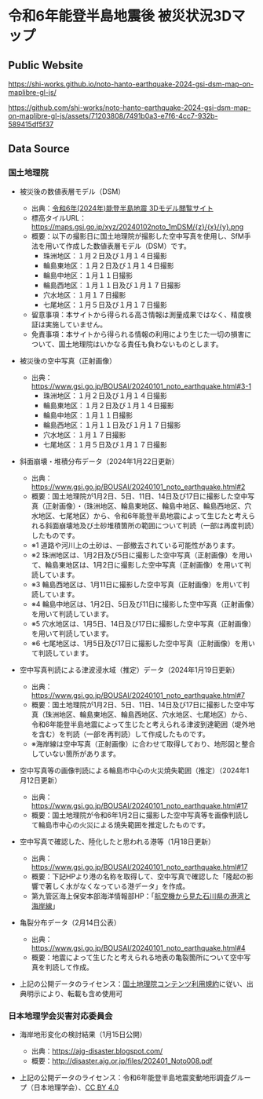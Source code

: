 # 令和6年能登半島地震後 被災状況3Dマップ
## Public Website
https://shi-works.github.io/noto-hanto-earthquake-2024-gsi-dsm-map-on-maplibre-gl-js/

https://github.com/shi-works/noto-hanto-earthquake-2024-gsi-dsm-map-on-maplibre-gl-js/assets/71203808/7491b0a3-e7f6-4cc7-932b-589415df5f37

## Data Source
### 国土地理院
- 被災後の数値表層モデル（DSM）
    - 出典：[令和6年(2024年)能登半島地震 3Dモデル閲覧サイト](https://maps.gsi.go.jp/noto/#11/37.343686/137.009125/&base=std&ls=std%7C20240102noto_wazimanaka_0111do%7C20240102_noto_nanao_0105do%7C20240102noto_anamizu_0117do%7C20240102noto_wazimanishi_0111do%7C20240102noto_wazimahigashi_0102do%7C20240102noto_wazimahigashi_0114do%7C20240102noto_suzu_0102do%7C20240102noto_suzu_0114do&blend=00000000&disp=111111111&lcd=20240102noto_suzu_0114do&vs=c1g1j0h0k0l0u0t0z0r0s0m0f0)
    - 標高タイルURL：https://maps.gsi.go.jp/xyz/20240102noto_1mDSM/{z}/{x}/{y}.png
    - 概要：以下の撮影日に国土地理院が撮影した空中写真を使用し、SfM手法を用いて作成した数値表層モデル（DSM）です。
        - 珠洲地区：１月２日及び１月１４日撮影
        - 輪島東地区：１月２日及び１月１４日撮影
        - 輪島中地区：１月１１日撮影
        - 輪島西地区：１月１１日及び１月１７日撮影
        - 穴水地区：１月１７日撮影
        - 七尾地区：１月５日及び１月１７日撮影
    - 留意事項：本サイトから得られる高さ情報は測量成果ではなく、精度検証は実施していません。
    - 免責事項：本サイトから得られる情報の利用により生じた一切の損害について、国土地理院はいかなる責任も負わないものとします。

- 被災後の空中写真（正射画像）
    - 出典：https://www.gsi.go.jp/BOUSAI/20240101_noto_earthquake.html#3-1
        - 珠洲地区：１月２日及び１月１４日撮影
        - 輪島東地区：１月２日及び１月１４日撮影
        - 輪島中地区：１月１１日撮影
        - 輪島西地区：１月１１日及び１月１７日撮影
        - 穴水地区：１月１７日撮影
        - 七尾地区：１月５日及び１月１７日撮影

- 斜面崩壊・堆積分布データ（2024年1月22日更新）
    - 出典：https://www.gsi.go.jp/BOUSAI/20240101_noto_earthquake.html#2
    - 概要：国土地理院が1月2日、5日、11日、14日及び17日に撮影した空中写真（正射画像）・（珠洲地区、輪島東地区、輪島中地区、輪島西地区、穴水地区、七尾地区）から、令和6年能登半島地震によって生じたと考えられる斜面崩壊地及び土砂堆積箇所の範囲について判読（一部は再度判読）したものです。
    - ※1 道路や河川上の土砂は、一部撤去されている可能性があります。
    - ※2 珠洲地区は、1月2日及び5日に撮影した空中写真（正射画像）を用いて、輪島東地区は、1月2日に撮影した空中写真（正射画像）を用いて判読しています。
    - ※3 輪島西地区は、1月11日に撮影した空中写真（正射画像）を用いて判読しています。
    - ※4 輪島中地区は、1月2日、5日及び11日に撮影した空中写真（正射画像）を用いて判読しています。
    - ※5 穴水地区は、1月5日、14日及び17日に撮影した空中写真（正射画像）を用いて判読しています。
    - ※6 七尾地区は、1月5日及び17日に撮影した空中写真（正射画像）を用いて判読しています。

- 空中写真判読による津波浸水域（推定）データ（2024年1月19日更新）
    - 出典：https://www.gsi.go.jp/BOUSAI/20240101_noto_earthquake.html#7
    - 概要：国土地理院が1月2日、5日、11日、14日及び17日に撮影した空中写真（珠洲地区、輪島東地区、輪島西地区、穴水地区、七尾地区）から、令和6年能登半島地震によって生じたと考えられる津波到達範囲（堤外地を含む）を判読（一部を再判読）して作成したものです。
    - ※海岸線は空中写真（正射画像）に合わせて取得しており、地形図と整合していない箇所があります。

- 空中写真等の画像判読による輪島市中心の火災焼失範囲（推定）（2024年1月12日更新）
    - 出典：https://www.gsi.go.jp/BOUSAI/20240101_noto_earthquake.html#17
    - 概要：国土地理院が令和6年1月2日に撮影した空中写真等を画像判読して輪島市中心の火災による焼失範囲を推定したものです。

- 空中写真で確認した、陸化したと思われる港等（1月18日更新）
    - 出典：https://www.gsi.go.jp/BOUSAI/20240101_noto_earthquake.html#17
    - 概要：下記HPより港の名称を取得して、空中写真で確認した「隆起の影響で著しく水がなくなっている港データ」を作成。
    - 第九管区海上保安本部海洋情報部HP：「[航空機から見た石川県の港湾と海岸線](https://www1.kaiho.mlit.go.jp/KAN9/tori-naru/ishikawa-sakuin.htm#ishikawa-plan)」

- 亀裂分布データ（2月14日公表）
    - 出典：https://www.gsi.go.jp/BOUSAI/20240101_noto_earthquake.html#4
    - 概要：地震によって生じたと考えられる地表の亀裂箇所について空中写真を判読して作成。

- 上記の公開データのライセンス：[国土地理院コンテンツ利用規約](https://www.gsi.go.jp/kikakuchousei/kikakuchousei40182.html)に従い、出典明示により、転載も含め使用可

### 日本地理学会災害対応委員会
- 海岸地形変化の検討結果（1月15日公開）
    - 出典：https://ajg-disaster.blogspot.com/
    - 概要：http://disaster.ajg.or.jp/files/202401_Noto008.pdf

- 上記の公開データのライセンス：令和6年能登半島地震変動地形調査グループ（日本地理学会）、[CC BY 4.0](https://creativecommons.org/licenses/by/4.0/deed.ja)
